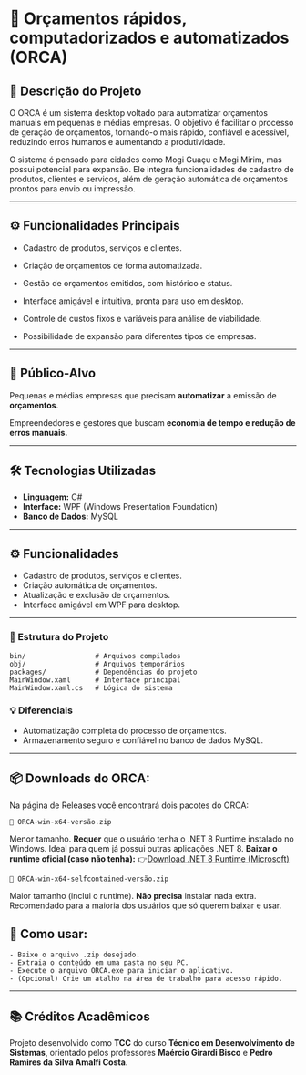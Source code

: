 # 🔧 Orçamentos rápidos, computadorizados e automatizados (ORCA)

## 📌 Descrição do Projeto

O ORCA é um sistema desktop voltado para automatizar orçamentos manuais em pequenas e médias empresas. O objetivo é facilitar o processo de geração de orçamentos, tornando-o mais rápido, confiável e acessível, reduzindo erros humanos e aumentando a produtividade.

O sistema é pensado para cidades como Mogi Guaçu e Mogi Mirim, mas possui potencial para expansão. Ele integra funcionalidades de cadastro de produtos, clientes e serviços, além de geração automática de orçamentos prontos para envio ou impressão.

---

## ⚙️ Funcionalidades Principais

- Cadastro de produtos, serviços e clientes.

- Criação de orçamentos de forma automatizada.

- Gestão de orçamentos emitidos, com histórico e status.

- Interface amigável e intuitiva, pronta para uso em desktop.

- Controle de custos fixos e variáveis para análise de viabilidade.

- Possibilidade de expansão para diferentes tipos de empresas.

---

## 👤 Público-Alvo

Pequenas e médias empresas que precisam **automatizar** a emissão de **orçamentos**.

Empreendedores e gestores que buscam **economia de tempo e redução de erros manuais.**

---

## 🛠️ Tecnologias Utilizadas

- **Linguagem:** C#
- **Interface:** WPF (Windows Presentation Foundation)
- **Banco de Dados:** MySQL

---

## ⚙️ Funcionalidades

- Cadastro de produtos, serviços e clientes.
- Criação automática de orçamentos.
- Atualização e exclusão de orçamentos.
- Interface amigável em WPF para desktop.

---

### 📂 Estrutura do Projeto

```
bin/                 # Arquivos compilados
obj/                 # Arquivos temporários
packages/            # Dependências do projeto
MainWindow.xaml      # Interface principal
MainWindow.xaml.cs   # Lógica do sistema
```
### 💡 Diferenciais

- Automatização completa do processo de orçamentos.
- Armazenamento seguro e confiável no banco de dados MySQL.

---

## 📦 Downloads do ORCA:

Na página de Releases você encontrará dois pacotes do ORCA:
```
🔹 ORCA-win-x64-versão.zip
```
Menor tamanho.
**Requer** que o usuário tenha o .NET 8 Runtime instalado no Windows.
Ideal para quem já possui outras aplicações .NET 8.
**Baixar o runtime oficial (caso não tenha):**
👉[Download .NET 8 Runtime (Microsoft)]([https://nodejs.org/](https://dotnet.microsoft.com/en-us/download/dotnet/8.0/runtime))

```
🔹 ORCA-win-x64-selfcontained-versão.zip
```
Maior tamanho (inclui o runtime).
**Não precisa** instalar nada extra.
Recomendado para a maioria dos usuários que só querem baixar e usar.

## 🚀 Como usar:

```
- Baixe o arquivo .zip desejado.
- Extraia o conteúdo em uma pasta no seu PC.
- Execute o arquivo ORCA.exe para iniciar o aplicativo.
- (Opcional) Crie um atalho na área de trabalho para acesso rápido.
```

---

## 📚 Créditos Acadêmicos

Projeto desenvolvido como **TCC** do curso **Técnico em Desenvolvimento de Sistemas**, orientado pelos professores **Maércio Girardi Bisco** e **Pedro Ramires da Silva Amalfi Costa**.
